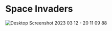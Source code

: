 ﻿# Space Invaders
![Desktop Screenshot 2023 03 12 - 20 11 09 88](https://user-images.githubusercontent.com/7257923/224600130-11198b03-7db4-4d6a-9d83-08cdcc042371.png)
